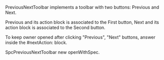 PreviousNextToolbar implements a toolbar with two buttons: Previous and Next.

Previous and its action block is associated to the First button, Next and its action block is associated to the Second button.

To keep owner opened after clicking "Previous", "Next" buttons, answer <false> inside the #nextAction: block.

SpcPreviousNextToolbar new openWithSpec.